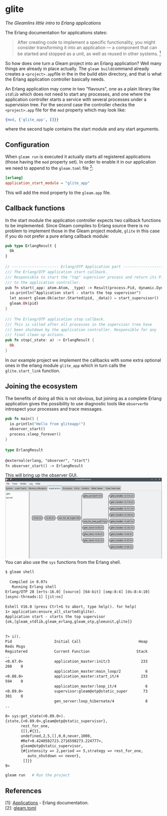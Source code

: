 # glite
_The Gleamlins little intro to Erlang applications_

The Erlang documentation for applications states:
>After creating code to implement a specific functionality, you might consider transforming it into an application — a component that can be started and stopped as a unit, as well as reused in other systems. [<sup>1</sup>](#ref)

So how does one turn a Gleam project into an Erlang application? Well many things are already in place actually. The `gleam build`command already creates a `<project>.app`file in the in the build ebin directory, and that is what the Erlang application controller basically needs.

An Erlang application may come in two "flavours", one as a plain library like `stdlib` which does not need to start any processes, and one where the application controller starts a service with several processes under a supervision tree. For the second case the controller checks the `<project>.app` file for the `mod` property which may look like:
```erlang
{mod, {'glite_app', []}}
```
where the second tuple contains the start module and any start arguments.

## Configuration
When `gleam run` is executed it actually starts all registered applications (those having the `mod` property set). In order to enable it in our application we need to append to the `gleam.toml` file [<sup>2</sup>](#ref):
```toml
[erlang]
application_start_module = "glite_app"
```
This will add the mod property to the `gleam.app` file.

## Callback functions
In the start module the application controller expects two callback functions to be implemented. Since Gleam compiles to Erlang source there is no problem to implement those in the Gleam project module, `glite` in this case if you do not prefer a pure erlang callback module:

```rust
pub type ErlangResult {
  Ok
}

// --------------------- Erlang/OTP Application part --------------------
/// The Erlang/OTP application start callback.
/// Responsible to start the "top" supervisor process and return its Pid
/// to the application controller.
pub fn start(_app: atom.Atom, _type) -> Result(process.Pid, dynamic.Dynamic) {
  io.println("Application start - starts the top supervisor")
  let assert gleam.Ok(actor.Started(pid, _data)) = start_supervisor()
  gleam.Ok(pid)
}

/// The Erlang/OTP application stop callback.
/// This is called after all processes in the supervisor tree have
/// been shutdown by the application controller. Responsible for any
/// final clean up actions.
pub fn stop(_state: a) -> ErlangResult {
  Ok
}
```
In our example project we implement the callbacks with some extra optional ones in the erlang module `glite_app` which in turn calls the `glite.start_link` function.

<!--
 [![Package Version](https://img.shields.io/hexpm/v/gliteapp)](https://hex.pm/packages/gliteapp)
 [![Hex Docs](https://img.shields.io/badge/hex-docs-ffaff3)](https://hexdocs.pm/gliteapp/)

```sh
gleam add gliteapp@1
```
```gleam
import gliteapp

pub fn main() -> Nil {
  // TODO: An example of the project in use
}
```
-->
<!-- 
Further documentation can be found at <https://hexdocs.pm/gliteapp>.
-->

## Joining the ecosystem
The benefits of doing all this is not obvious, but joining as a complete Erlang application gives the possibility to use diagnostic tools like `observer`to introspect your processes and trace messages.
```rust
pub fn main() {
  io.println("Hello from gliteapp!")
  observer_start()
  process.sleep_forever()
}

type ErlangResult

@external(erlang, "observer", "start")
fn observer_start() -> ErlangResult
```
This will bring up the observer GUI. ![](doc/observer4.png)
You can also use the `sys` functions from the Erlang shell.
```
$ gleam shell

  Compiled in 0.07s
   Running Erlang shell
Erlang/OTP 28 [erts-16.0] [source] [64-bit] [smp:8:4] [ds:8:4:10] [async-threads:1] [jit:ns]

Eshell V16.0 (press Ctrl+G to abort, type help(). for help)
1> application:ensure_all_started(glite).
Application start - starts the top supervisor
{ok,[gleam_stdlib,gleam_erlang,gleam_otp,gleeunit,glite]}


7> i().
Pid                   Initial Call                          Heap     Reds Msgs
Registered            Current Function                     Stack              
..
<0.87.0>              application_master:init/3              233      260    0
                      application_master:main_loop/2           6              
<0.88.0>              application_master:start_it/4          233      594    0
                      application_master:loop_it/4             6              
<0.89.0>              supervisor:gleam@otp@static_super       73      301    0
                      gen_server:loop_hibernate/4              8              
..

8> sys:get_state(<0.89.0>).
{state,{<0.89.0>,gleam@otp@static_supervisor},
       rest_for_one,
       {[],#{}},
       undefined,2,5,[],0,0,never,1000,
       #Ref<0.4240582723.2716598273.224777>,
       gleam@otp@static_supervisor,
       {#{intensity => 2,period => 5,strategy => rest_for_one,
          auto_shutdown => never},
        []}}
9> 

```


```sh
gleam run   # Run the project
```


## <span id="ref">References</span>
[1]: [Applications](https://www.erlang.org/doc/system/applications.html) - Erlang documentation.<br/>
[2]: [gleam.toml](https://gleam.run/writing-gleam/gleam-toml/)
